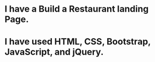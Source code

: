 # I have a Build a Restaurant landing Page.
# I have used HTML, CSS, Bootstrap, JavaScript, and jQuery.